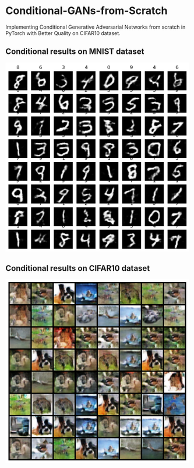 # Conditional-GANs-from-Scratch
Implementing Conditional Generative Adversarial Networks from scratch in PyTorch with Better Quality on CIFAR10 dataset.

## Conditional results on MNIST dataset
<p align="centre">
    <img src="results/epoch_0.png">
</p>

## Conditional results on CIFAR10 dataset
<p align="centre">
    <img src="results/animation1.png">
</p>
